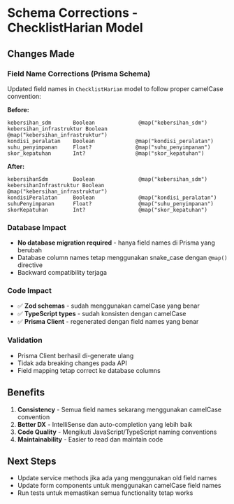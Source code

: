 # Schema Corrections - ChecklistHarian Model

## Changes Made

### Field Name Corrections (Prisma Schema)
Updated field names in `ChecklistHarian` model to follow proper camelCase convention:

**Before:**
```prisma
kebersihan_sdm       Boolean              @map("kebersihan_sdm")
kebersihan_infrastruktur Boolean         @map("kebersihan_infrastruktur")
kondisi_peralatan    Boolean             @map("kondisi_peralatan")
suhu_penyimpanan     Float?              @map("suhu_penyimpanan")
skor_kepatuhan       Int?                @map("skor_kepatuhan")
```

**After:**
```prisma
kebersihanSdm        Boolean              @map("kebersihan_sdm")
kebersihanInfrastruktur Boolean          @map("kebersihan_infrastruktur")
kondisiPeralatan     Boolean              @map("kondisi_peralatan")
suhuPenyimpanan      Float?               @map("suhu_penyimpanan")
skorKepatuhan        Int?                 @map("skor_kepatuhan")
```

### Database Impact
- **No database migration required** - hanya field names di Prisma yang berubah
- Database column names tetap menggunakan snake_case dengan `@map()` directive
- Backward compatibility terjaga

### Code Impact
- ✅ **Zod schemas** - sudah menggunakan camelCase yang benar
- ✅ **TypeScript types** - sudah konsisten dengan camelCase
- ✅ **Prisma Client** - regenerated dengan field names yang benar

### Validation
- Prisma Client berhasil di-generate ulang
- Tidak ada breaking changes pada API
- Field mapping tetap correct ke database columns

## Benefits
1. **Consistency** - Semua field names sekarang menggunakan camelCase convention
2. **Better DX** - IntelliSense dan auto-completion yang lebih baik
3. **Code Quality** - Mengikuti JavaScript/TypeScript naming conventions
4. **Maintainability** - Easier to read dan maintain code

## Next Steps
- Update service methods jika ada yang menggunakan old field names
- Update form components untuk menggunakan camelCase field names
- Run tests untuk memastikan semua functionality tetap works